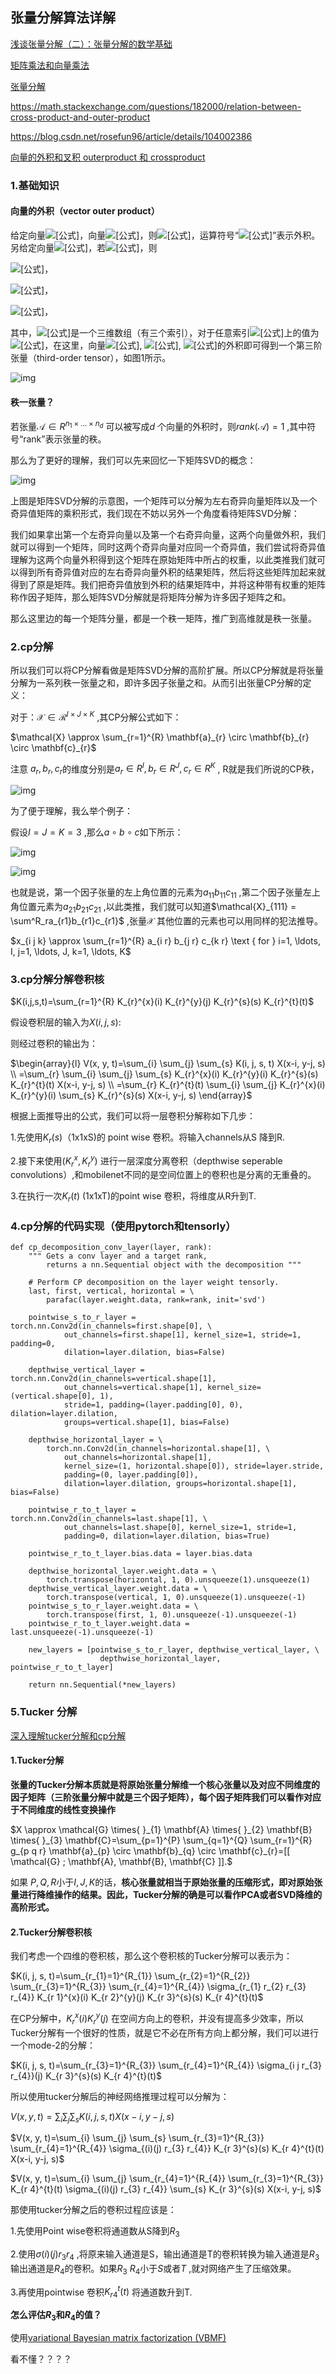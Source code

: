 ## 张量分解算法详解

[浅谈张量分解（二）：张量分解的数学基础](https://zhuanlan.zhihu.com/p/24824550)

[矩阵乘法和向量乘法](https://zhuanlan.zhihu.com/p/79760117)

[张量分解](https://blog.csdn.net/bqw18744018044/article/details/104948578)

https://math.stackexchange.com/questions/182000/relation-between-cross-product-and-outer-product

https://blog.csdn.net/rosefun96/article/details/104002386

[向量的外积和叉积 outerproduct 和 crossproduct](https://blog.csdn.net/zhuazengbian9095/article/details/83215582)

### 1.基础知识

#### 向量的外积（vector outer product）

给定向量![[公式]](https://www.zhihu.com/equation?tex=%5Cvec+a%3D%5Cleft%28+1%2C2+%5Cright%29+%5E%7BT%7D+)，向量![[公式]](https://www.zhihu.com/equation?tex=%5Cvec+b%3D%5Cleft%28+3%2C4+%5Cright%29+%5E%7BT%7D+)，则![[公式]](https://www.zhihu.com/equation?tex=%5Cvec+a%5Ccirc+%5Cvec+b%3D%5Cvec+a%5Cvec+b%5E%7BT%7D%3D%5Cleft%5B+%5Cbegin%7Barray%7D%7Bcc%7D+3+%26+4+%5C%5C+6+%26+8+%5C%5C+%5Cend%7Barray%7D+%5Cright%5D)，运算符号“![[公式]](https://www.zhihu.com/equation?tex=%5Ccirc+)”表示外积。另给定向量![[公式]](https://www.zhihu.com/equation?tex=%5Cvec+c%3D%5Cleft%28+5%2C6%2C7+%5Cright%29+%5E%7BT%7D+)，若![[公式]](https://www.zhihu.com/equation?tex=%7B%5Cmathcal%7BX%7D%7D%3D%5Cvec+a%5Ccirc+%5Cvec+b%5Ccirc+%5Cvec+c)，则

![[公式]](https://www.zhihu.com/equation?tex=%7B%5Cmathcal%7BX%7D%7D%5Cleft%28+%3A%2C%3A%2C1%5Cright%29+%3D%5Cleft%5B+%5Cbegin%7Barray%7D%7Bcc%7D+1%5Ctimes+3%5Ctimes+5+%26+1%5Ctimes+4%5Ctimes+5+%5C%5C+2%5Ctimes+3%5Ctimes+5+%26+2%5Ctimes+4%5Ctimes+5+%5C%5C+%5Cend%7Barray%7D+%5Cright%5D%3D%5Cleft%5B+%5Cbegin%7Barray%7D%7Bcc%7D+15+%26+20+%5C%5C+30+%26+40+%5C%5C+%5Cend%7Barray%7D+%5Cright%5D)，

![[公式]](https://www.zhihu.com/equation?tex=%7B%5Cmathcal%7BX%7D%7D%5Cleft%28+%3A%2C%3A%2C2%5Cright%29+%3D%5Cleft%5B+%5Cbegin%7Barray%7D%7Bcc%7D+1%5Ctimes+3%5Ctimes+6+%26+1%5Ctimes+4%5Ctimes+6+%5C%5C+2%5Ctimes+3%5Ctimes+6+%26+2%5Ctimes+4%5Ctimes+6+%5C%5C+%5Cend%7Barray%7D+%5Cright%5D%3D%5Cleft%5B+%5Cbegin%7Barray%7D%7Bcc%7D+18+%26+24+%5C%5C+36+%26+48+%5C%5C+%5Cend%7Barray%7D+%5Cright%5D)，

![[公式]](https://www.zhihu.com/equation?tex=%7B%5Cmathcal%7BX%7D%7D%5Cleft%28+%3A%2C%3A%2C3%5Cright%29+%3D%5Cleft%5B+%5Cbegin%7Barray%7D%7Bcc%7D+1%5Ctimes+3%5Ctimes+7+%26+1%5Ctimes+4%5Ctimes+7+%5C%5C+2%5Ctimes+3%5Ctimes+7+%26+2%5Ctimes+4%5Ctimes+7+%5C%5C+%5Cend%7Barray%7D+%5Cright%5D%3D%5Cleft%5B+%5Cbegin%7Barray%7D%7Bcc%7D+21+%26+28+%5C%5C+42+%26+56+%5C%5C+%5Cend%7Barray%7D+%5Cright%5D)，

其中，![[公式]](https://www.zhihu.com/equation?tex=%7B%5Cmathcal%7BX%7D%7D)是一个三维数组（有三个索引），对于任意索引![[公式]](https://www.zhihu.com/equation?tex=%5Cleft%28+i%2Cj%2Ck+%5Cright%29+)上的值为![[公式]](https://www.zhihu.com/equation?tex=x_%7Bijk%7D%3Da_i%5Ccdot+b_j%5Ccdot+c_k%2Ci%3D1%2C2%2Cj%3D1%2C2%2Ck%3D1%2C2%2C3)，在这里，向量![[公式]](https://www.zhihu.com/equation?tex=%5Cvec+a), ![[公式]](https://www.zhihu.com/equation?tex=%5Cvec+b), ![[公式]](https://www.zhihu.com/equation?tex=%5Cvec+c)的外积即可得到一个第三阶张量（third-order tensor），如图1所示。

![img](https://xy-cloud-images.oss-cn-shanghai.aliyuncs.com/img/v2-3847e5e46bc6938dc1c1f08fa1b1bd6c_720w.png)

#### 秩一张量？

若张量$\mathcal{A} \in R^{n_{1} \times \ldots \times n_{d}}$ 可以被写成$d$ 个向量的外积时，则$rank(\mathcal{A})=1$ ,其中符号“rank”表示张量的秩。

那么为了更好的理解，我们可以先来回忆一下矩阵SVD的概念：

![img](https://xy-cloud-images.oss-cn-shanghai.aliyuncs.com/img/v2-9edbfe437885599f04556b23d3fe770e_720w.jpg)

上图是矩阵SVD分解的示意图，一个矩阵可以分解为左右奇异向量矩阵以及一个奇异值矩阵的乘积形式，我们现在不妨以另外一个角度看待矩阵SVD分解：

我们如果拿出第一个左奇异向量以及第一个右奇异向量，这两个向量做外积，我们就可以得到一个矩阵，同时这两个奇异向量对应同一个奇异值，我们尝试将奇异值理解为这两个向量外积得到这个矩阵在原始矩阵中所占的权重，以此类推我们就可以得到所有奇异值对应的左右奇异向量外积的结果矩阵，然后将这些矩阵加起来就得到了原是矩阵。我们把奇异值放到外积的结果矩阵中，并将这种带有权重的矩阵称作因子矩阵，那么矩阵SVD分解就是将矩阵分解为许多因子矩阵之和。

那么这里边的每一个矩阵分量，都是一个秩一矩阵，推广到高维就是秩一张量。

### 2.cp分解

所以我们可以将CP分解看做是矩阵SVD分解的高阶扩展。所以CP分解就是将张量分解为一系列秩一张量之和，即许多因子张量之和。从而引出张量CP分解的定义：

对于：$\mathcal{X}\in\mathcal{R}^{I\times J \times K}$ ,其CP分解公式如下：

$\mathcal{X} \approx \sum_{r=1}^{R} \mathbf{a}_{r} \circ \mathbf{b}_{r} \circ \mathbf{c}_{r}$ 

注意 $a_r, b_r, c_r$的维度分别是$a_r\in R^I,b_r \in R^J ,c_r \in R^K$ , R就是我们所说的CP秩，

![img](https://xy-cloud-images.oss-cn-shanghai.aliyuncs.com/img/v2-1a2cb0847d2fbe6b85a4f6728025e943_720w.jpg)

为了便于理解，我么举个例子：

假设$I=J=K=3$ ,那么$a \circ b \circ c$如下所示：

![img](https://xy-cloud-images.oss-cn-shanghai.aliyuncs.com/img/v2-f89f5b5df9546c01400e0f0b29e0bfaf_720w.jpg)

![img](https://xy-cloud-images.oss-cn-shanghai.aliyuncs.com/img/v2-23d1a58bc21fdadeec765e2943ff3e4e_720w.jpg)

也就是说，第一个因子张量的左上角位置的元素为$a_{11}b_{11}c_{11}$ ,第二个因子张量左上角位置元素为$a_{21}b_{21}c_{21}$ ,以此类推，我们就可以知道$\mathcal{X}_{111} = \sum^R_ra_{r1}b_{r1}c_{r1}$ ,张量$\mathcal{X}$ 其他位置的元素也可以用同样的犯法推导。

 $x_{i j k} \approx \sum_{r=1}^{R} a_{i r} b_{j r} c_{k r} \text { for } i=1, \ldots, I, j=1, \ldots, J, k=1, \ldots, K$

### 3.cp分解分解卷积核

$K(i,j,s,t)=\sum_{r=1}^{R} K_{r}^{x}(i) K_{r}^{y}(j) K_{r}^{s}(s) K_{r}^{t}(t)$

假设卷积层的输入为$X(i,j,s):$

则经过卷积的输出为：

$\begin{array}{l}
V(x, y, t)=\sum_{i} \sum_{j} \sum_{s} K(i, j, s, t) X(x-i, y-j, s) \\
=\sum_{r} \sum_{i} \sum_{j} \sum_{s} K_{r}^{x}(i) K_{r}^{y}(i) K_{r}^{s}(s) K_{r}^{t}(t) X(x-i, y-j, s) \\
=\sum_{r} K_{r}^{t}(t) \sum_{i} \sum_{j} K_{r}^{x}(i) K_{r}^{y}(i) \sum_{s} K_{r}^{s}(s) X(x-i, y-j, s)
\end{array}$ 

根据上面推导出的公式，我们可以将一层卷积分解称如下几步：

1.先使用$K_r(s)$（1x1xS)的 point wise 卷积。将输入channels从S 降到R.

2.接下来使用$(K_r^x,K_r^y)$ 进行一层深度分离卷积（depthwise seperable convolutions）,和mobilenet不同的是空间位置上的卷积也是分离的无重叠的。

3.在执行一次$K_r(t)$ (1x1xT)的point wise 卷积，将维度从R升到T.

### 4.cp分解的代码实现（使用pytorch和tensorly）

```
def cp_decomposition_conv_layer(layer, rank):
    """ Gets a conv layer and a target rank, 
        returns a nn.Sequential object with the decomposition """

    # Perform CP decomposition on the layer weight tensorly. 
    last, first, vertical, horizontal = \
        parafac(layer.weight.data, rank=rank, init='svd')

    pointwise_s_to_r_layer = torch.nn.Conv2d(in_channels=first.shape[0], \
            out_channels=first.shape[1], kernel_size=1, stride=1, padding=0, 
            dilation=layer.dilation, bias=False)

    depthwise_vertical_layer = torch.nn.Conv2d(in_channels=vertical.shape[1], 
            out_channels=vertical.shape[1], kernel_size=(vertical.shape[0], 1),
            stride=1, padding=(layer.padding[0], 0), dilation=layer.dilation,
            groups=vertical.shape[1], bias=False)

    depthwise_horizontal_layer = \
        torch.nn.Conv2d(in_channels=horizontal.shape[1], \
            out_channels=horizontal.shape[1], 
            kernel_size=(1, horizontal.shape[0]), stride=layer.stride,
            padding=(0, layer.padding[0]), 
            dilation=layer.dilation, groups=horizontal.shape[1], bias=False)

    pointwise_r_to_t_layer = torch.nn.Conv2d(in_channels=last.shape[1], \
            out_channels=last.shape[0], kernel_size=1, stride=1,
            padding=0, dilation=layer.dilation, bias=True)

    pointwise_r_to_t_layer.bias.data = layer.bias.data

    depthwise_horizontal_layer.weight.data = \
        torch.transpose(horizontal, 1, 0).unsqueeze(1).unsqueeze(1)
    depthwise_vertical_layer.weight.data = \
        torch.transpose(vertical, 1, 0).unsqueeze(1).unsqueeze(-1)
    pointwise_s_to_r_layer.weight.data = \
        torch.transpose(first, 1, 0).unsqueeze(-1).unsqueeze(-1)
    pointwise_r_to_t_layer.weight.data = last.unsqueeze(-1).unsqueeze(-1)

    new_layers = [pointwise_s_to_r_layer, depthwise_vertical_layer, \
                    depthwise_horizontal_layer, pointwise_r_to_t_layer]
    
    return nn.Sequential(*new_layers)
```

### 5.Tucker 分解

[深入理解tucker分解和cp分解](https://zhuanlan.zhihu.com/p/302453223)

#### 1.Tucker分解

**张量的Tucker分解本质就是将原始张量分解维一个核心张量以及对应不同维度的因子矩阵（三阶张量分解中就是三个因子矩阵），每个因子矩阵我们可以看作对应于不同维度的线性变换操作** 

$X \approx \mathcal{G} \times{ }_{1} \mathbf{A} \times{ }_{2} \mathbf{B} \times{ }_{3} \mathbf{C}=\sum_{p=1}^{P} \sum_{q=1}^{Q} \sum_{r=1}^{R} g_{p q r} \mathbf{a}_{p} \circ \mathbf{b}_{q} \circ \mathbf{c}_{r}=[[ \mathcal{G} ; \mathbf{A}, \mathbf{B}, \mathbf{C} ]].$  

如果 $P,Q,R$小于$I,J,K$的话，**核心张量就相当于原始张量的压缩形式，即对原始张量进行降维操作的结果。因此，Tucker分解的确是可以看作PCA或者SVD降维的高阶形式。** 

#### 2.Tucker分解卷积核

我们考虑一个四维的卷积核，那么这个卷积核的Tucker分解可以表示为：

$K(i, j, s, t)=\sum_{r_{1}=1}^{R_{1}} \sum_{r_{2}=1}^{R_{2}} \sum_{r_{3}=1}^{R_{3}} \sum_{r_{4}=1}^{R_{4}} \sigma_{r_{1} r_{2} r_{3} r_{4}} K_{r 1}^{x}(i) K_{r 2}^{y}(j) K_{r 3}^{s}(s) K_{r 4}^{t}(t)$ 

在CP分解中，$K_r^x(i)K_r^y(j)$ 在空间方向上的卷积，并没有提高多少效率，所以Tucker分解有一个很好的性质，就是它不必在所有方向上都分解，我们可以进行一个mode-2的分解：

$K(i, j, s, t)=\sum_{r_{3}=1}^{R_{3}} \sum_{r_{4}=1}^{R_{4}} \sigma_{i j r_{3} r_{4}}(j) K_{r 3}^{s}(s) K_{r 4}^{t}(t)$

所以使用tucker分解后的神经网络推理过程可以分解为：

$V(x, y, t)=\sum_{i} \sum_{j} \sum_{s} K(i, j, s, t) X(x-i, y-j, s)$

$V(x, y, t)=\sum_{i} \sum_{j} \sum_{s} \sum_{r_{3}=1}^{R_{3}} \sum_{r_{4}=1}^{R_{4}} \sigma_{(i)(j) r_{3} r_{4}} K_{r 3}^{s}(s) K_{r 4}^{t}(t) X(x-i, y-j, s)$

$V(x, y, t)=\sum_{i} \sum_{j} \sum_{r_{4}=1}^{R_{4}} \sum_{r_{3}=1}^{R_{3}} K_{r 4}^{t}(t) \sigma_{(i)(j) r_{3} r_{4}} \sum_{s} K_{r 3}^{s}(s) X(x-i, y-j, s)$

那使用tucker分解之后的卷积过程应该是：

1.先使用Point wise卷积将通道数从S降到$R_3$ 

2.使用$\sigma(i)(j)r_3r_4$ ,将原来输入通道是S，输出通道是T的卷积转换为输入通道是$R_3$输出通道是$R_4$的卷积。如果$R_3$ $R_4$小于$S$或者$T$ ,就对网络产生了压缩效果。

3.再使用pointwise 卷积$K_{r4}^{t}(t)$ 将通道数升到T.

**怎么评估$R_3$和$R_4$的值？**

使用[variational Bayesian matrix factorization (VBMF)](http://www.jmlr.org/papers/volume14/nakajima13a/nakajima13a.pdf)

看不懂？？？？

